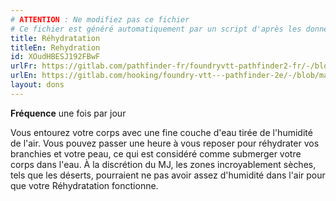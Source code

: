 ```yaml
---
# ATTENTION : Ne modifiez pas ce fichier
# Ce fichier est généré automatiquement par un script d'après les données du module Foundry VTT officiel et de sa traduction
title: Réhydratation
titleEn: Rehydration
id: XOudHBESJ192FBwF
urlFr: https://gitlab.com/pathfinder-fr/foundryvtt-pathfinder2-fr/-/blob/master/data/feats/XOudHBESJ192FBwF.htm
urlEn: https://gitlab.com/hooking/foundry-vtt---pathfinder-2e/-/blob/master/packs/data/feats.db/rehydration.json
layout: dons
---
```

**Fréquence** une fois par jour

Vous entourez votre corps avec une fine couche d'eau tirée de l'humidité de l'air. Vous pouvez passer une heure à vous reposer pour réhydrater vos branchies et votre peau, ce qui est considéré comme submerger votre corps dans l'eau. À la discrétion du MJ, les zones incroyablement sèches, tels que les déserts, pourraient ne pas avoir assez d'humidité dans l'air pour que votre Réhydratation fonctionne.
